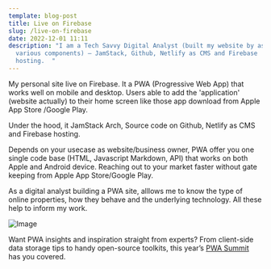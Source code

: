 ```yaml
---
template: blog-post
title: Live on Firebase
slug: /live-on-firebase
date: 2022-12-01 11:11
description: "I am a Tech Savvy Digital Analyst (built my website by assembling
  various components) – JamStack, Github, Netlify as CMS and Firebase
  hosting.  "
---
```

My personal site live on Firebase. It a PWA (Progressive Web App) that works well on mobile and desktop. 
Users able to add the 'application' (website actually) to their home screen like those app download from Apple App Store /Google Play. 

Under the hood, it JamStack Arch, Source code on Github, Netlify as CMS and Firebase hosting.  

Depends on your usecase as website/business owner, PWA offer you one single code base (HTML, Javascript Markdown, API) that works on both Apple and Android device. 
Reaching out to your market faster without gate keeping from Apple App Store/Google Play.  

A﻿s a digital analyst building a PWA site, alllows me to know the type of online properties, how they behave and the underlying technology. 
All these help to inform my work.

![Image](https://pbs.twimg.com/media/Fi3HFKJVsAEeevx?format=png&name=medium)

Want PWA insights and inspiration straight from experts? From client-side data storage tips to handy open-source toolkits, this year’s [PWA Summit](https://chromeos.dev/en/posts/pwa-summit-2022?linkId=8381509) has you covered.